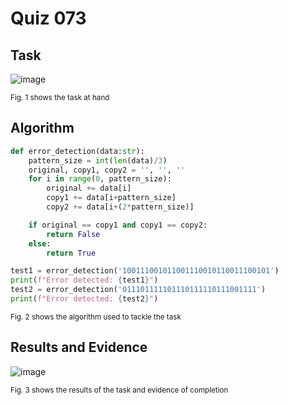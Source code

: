 # Quiz 073

## Task
![image](https://github.com/user-attachments/assets/47e10438-ba4a-423e-b6b6-0e0a9431ec25)

<sub>Fig. 1 shows the task at hand</sub>

## Algorithm
```.py
def error_detection(data:str):
    pattern_size = int(len(data)/3)
    original, copy1, copy2 = '', '', ''
    for i in range(0, pattern_size):
        original += data[i]
        copy1 += data[i+pattern_size]
        copy2 += data[i+(2*pattern_size)]

    if original == copy1 and copy1 == copy2:
        return False
    else:
        return True

test1 = error_detection('100111001011001110010110011100101')
print(f"Error detected: {test1}")
test2 = error_detection('011101111101110111110111001111')
print(f"Error detected: {test2}")
```
<sub>Fig. 2 shows the algorithm used to tackle the task</sub>

## Results and Evidence
![image](https://github.com/user-attachments/assets/c2b38b26-b597-4754-9702-08584127519b)

<sub>Fig. 3 shows the results of the task and evidence of completion</sub>

